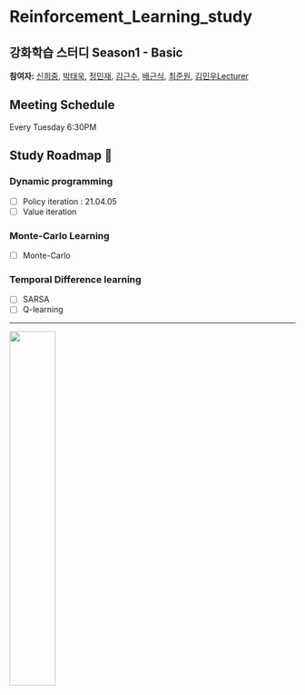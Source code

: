 # Reinforcement_Learning_study
## 강화학습 스터디 Season1 - Basic

**참여자:** [신희중](https://github.com/godhj93), [박태욱](https://github.com/WhiteCri), [정민재](https://github.com/keep9oing), [김근수](https://github.com/kimgs20), [배근식](https://github.com/9iant), [최준원](https://github.com/netakoi), [김민우Lecturer](https://github.com/mw9385)

## Meeting Schedule
Every Tuesday 6:30PM 

## Study Roadmap :snake:
### Dynamic programming
- [ ] Policy iteration : 21.04.05
- [ ] Value iteration

### Monte-Carlo Learning
- [ ] Monte-Carlo

### Temporal Difference learning
- [ ] SARSA
- [ ] Q-learning
***
<img src=https://user-images.githubusercontent.com/31655488/113001018-5b2c5800-91ab-11eb-89f8-17a7090f075d.jpg width="40%"> 
